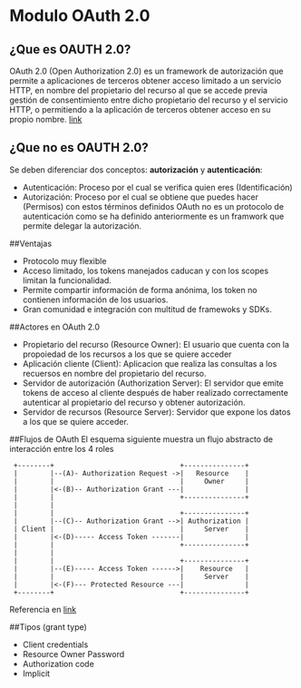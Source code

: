 # Modulo OAuth 2.0
## ¿Que es OAUTH 2.0?
OAuth 2.0 (Open Authorization 2.0) es un framework de autorización que permite a aplicaciones de terceros obtener acceso limitado a un servicio HTTP, en nombre del propietario del recurso al que se accede previa gestión de consentimiento entre dicho propietario del recurso y el servicio HTTP, o permitiendo a la aplicación de terceros obtener acceso en su propio nombre.
[link](https://tools.ietf.org/html/rfc6749)
## ¿Que no es OAUTH 2.0?
Se deben diferenciar dos conceptos: **autorización** y **autenticación**:
 - Autenticación: Proceso por el cual se verifica quien eres (Identificación)
 - Autorización: Proceso por el cual se obtiene que puedes hacer (Permisos)
 con estos términos definidos OAuth no es un protocolo de autenticación como se ha definido anteriormente es un framwork que permite delegar la autorización.
 
 ##Ventajas
 - Protocolo muy flexible
 - Acceso limitado, los tokens manejados caducan y con los scopes limitan la funcionalidad.
 - Permite compartir información de forma anónima, los token no contienen información de los usuarios.
 - Gran comunidad e integración con multitud de framewoks y SDKs.
 
 
##Actores en OAuth 2.0
 - Propietario del recurso (Resource Owner): El usuario que cuenta con la propoiedad de los recursos a los que se quiere acceder
 - Aplicación cliente (Client): Aplicacion que realiza las consultas a los recuersos en nombre del propietario del recurso.
 - Servidor de autorización (Authorization Server): El servidor que emite tokens de acceso al cliente después de haber realizado correctamente autenticar al propietario del recurso y obtener autorización.
 - Servidor de recursos (Resource Server): Servidor que expone los datos a los que se quiere acceder.
 
##Flujos de OAuth
El esquema siguiente muestra un flujo abstracto de interacción entre los 4 roles

     +--------+                               +---------------+
     |        |--(A)- Authorization Request ->|   Resource    |
     |        |                               |     Owner     |
     |        |<-(B)-- Authorization Grant ---|               |
     |        |                               +---------------+
     |        |
     |        |                               +---------------+
     |        |--(C)-- Authorization Grant -->| Authorization |
     | Client |                               |     Server    |
     |        |<-(D)----- Access Token -------|               |
     |        |                               +---------------+
     |        |
     |        |                               +---------------+
     |        |--(E)----- Access Token ------>|    Resource   |
     |        |                               |     Server    |
     |        |<-(F)--- Protected Resource ---|               |
     +--------+                               +---------------+
     
Referencia en [link](https://tools.ietf.org/html/rfc6749#section-1.2)
     
##Tipos (grant type)     
 - Client credentials
 - Resource Owner Password
 - Authorization code
 - Implicit



